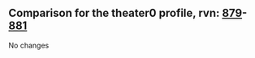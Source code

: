 ## Comparison for the theater0 profile, rvn: [879](https://github.com/PRO100KatYT/FortniteProfileRevisions/tree/main/profiles/theater0/879%20theater0.json)-[881](https://github.com/PRO100KatYT/FortniteProfileRevisions/tree/main/profiles/theater0/881%20theater0.json)

No changes
